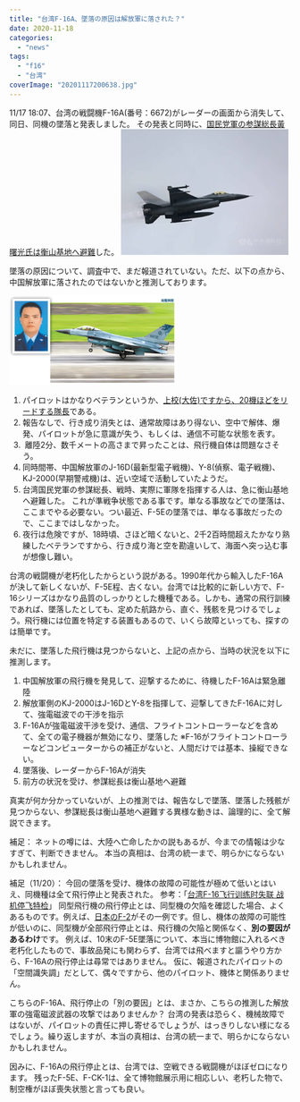 ```yaml
---
title: "台湾F-16A、墜落の原因は解放軍に落された？"
date: 2020-11-18
categories: 
  - "news"
tags: 
  - "f16"
  - "台湾"
coverImage: "20201117200638.jpg"
---
```


11/17 18:07、台湾の戦闘機F-16A(番号：6672)がレーダーの画面から消失して、同日、同機の墜落と発表しました。 その発表と同時に、[国民党軍の参謀総長黃曙光氏は衡山基地へ避難](https://tw.appledaily.com/politics/20201117/SY6Z5Y3DTBHQJL7KG6FYYARLQI/)した。 ![](images/20201117200638-300x225.jpg)

墜落の原因について、調査中で、まだ報道されていない。ただ、以下の点から、中国解放軍に落されたのではないかと推測しております。

![](images/6672-300x160.png)

1. パイロットはかなりベテランというか、[上校(大佐)ですから、20機ほどをリードする隊長](https://mil.news.sina.com.cn/china/2020-11-18/doc-iiznctke2022099.shtml)である。
2. 報告なしで、行き成り消失とは、通常故障はあり得ない、空中で解体、爆発、パイロットが急に意識が失う、もしくは、通信不可能な状態を表す。
3.  離陸2分、数千メートの高さまで昇ったことは、飛行機自体は問題なさそう。
4. 同時間帯、中国解放軍のJ-16D(最新型電子戦機)、Y-8(偵察、電子戦機)、KJ-2000(早期警戒機)は、近い空域で活動していたようだ。
5. 台湾国民党軍の参謀総長、戦時、実際に軍隊を指揮する人は、急に衡山基地へ避難した。 これが準戦争状態である事です。単なる事故などでの墜落は、ここまでやる必要ない。つい最近、F-5Eの墜落では、単なる事故だったので、ここまではしなかった。
6. 夜行は危険ですが、18時頃、さほど暗くないと、2千2百時間超えたかなり熟練したベテランですから、行き成り海と空を勘違いして、海面へ突っ込む事が想像し難い。

台湾の戦闘機が老朽化したからという説がある。1990年代から輸入したF-16Aが決して新しくないが、F-5E程、古くない。台湾では比較的に新しい方で、F-16シリーズはかなり品質のしっかりとした機種である。しかも、通常の飛行訓練であれば、墜落したとしても、定めた航路から、直ぐ、残骸を見つけるでしょう。飛行機には位置を特定する装置もあるので、いくら故障といっても、探すのは簡単です。

未だに、墜落した飛行機は見つからないと、上記の点から、当時の状況を以下に推測します。

1. 中国解放軍の飛行機を発見して、迎撃するために、待機したF-16Aは緊急離陸
2. 解放軍側のKJ-2000はJ-16DとY-8を指揮して、迎撃してきたF-16Aに対して、強電磁波での干渉を指示
3. F-16Aが強電磁波干渉を受け、通信、フライトコントローラーなどを含めて、全ての電子機器が無効になり、墜落した ※F-16がフライトコントローラーなどコンピューターからの補正がないと、人間だけでは基本、操縦できない。
4. 墜落後、レーダーからF-16Aが消失
5. 前方の状況を受け、参謀総長は衡山基地へ避難

真実が何か分かっていないが、上の推測では、報告なしで墜落、墜落した残骸が見つからない、参謀総長は衡山基地へ避難する異様な動きは、論理的に、全て解説できます。

補足： ネットの噂には、大陸へ亡命したかの説もあるが、今までの情報は少なすぎて、判断できません。 本当の真相は、台湾の統一まで、明らかにならないかもしれません。

補足（11/20）： 今回の墜落を受け、機体の故障の可能性が極めて低いとはいえ、同機種は全て飛行停止と発表された。 参考：「[台湾F-16飞行训练时失联 战机停飞特检](https://www.dw.com/zh/%E5%8F%B0%E6%B9%BEf-16%E9%A3%9E%E8%A1%8C%E8%AE%AD%E7%BB%83%E6%97%B6%E5%A4%B1%E8%81%94-%E6%88%98%E6%9C%BA%E5%81%9C%E9%A3%9E%E7%89%B9%E6%A3%80/a-55650922)」 同型飛行機の飛行停止とは、同型機の欠陥を確認した場合、よくあるものです。例えば、[日本のF-2](https://news.yahoo.co.jp/articles/e417bec434dbef730dc3c05077c4131480f257de)がその一例です。但し、機体の故障の可能性が低いのに、同型機が全部飛行停止とは、飛行機の欠陥と関係なく、**別の要因があるわけ**です。 例えば、10末のF-5E墜落について、本当に博物館に入れるべき老朽化したもので、事故品発にも関わらず、台湾では飛べますと謳うやり方から、F-16Aの飛行停止は尋常ではありません。 仮に、報道されたパイロットの「空間識失調」だとして、偶々ですから、他のパイロット、機体と関係ありません。

こちらのF-16A、飛行停止の「別の要因」とは、まさか、こちらの推測した解放軍の強電磁波武器の攻撃ではありませんか？ 台湾の発表は恐らく、機械故障ではないが、パイロットの責任に押し寄せるでしょうが、はっきりしない様になるでしょう。繰り返しますが、本当の真相は、台湾の統一まで、明らかにならないかもしれません。

因みに、F-16Aの飛行停止とは、台湾では、空戦できる戦闘機がほぼゼロになります。 残ったF-5E、F-CK-1は、全て博物館展示用に相応しい、老朽した物で、制空権がほぼ喪失状態と言っても良い。
